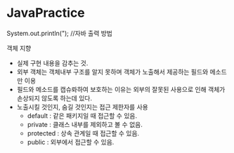 # JavaPractice


System.out.println(");
//자바 출력 방법

객체 지향

- 실제 구현 내용을 감추는 것.
- 외부 객체는 객체내부 구조를 알지 못하며 객체가 노출해서 제공하는 필드와 메소드만 이용
- 필드와 메소드를 캡슈롸하여 보호하는 이유는 외부의 잘못된 사용으로 인해 객체가 손상되지 않도록 하는데 있다.
- 노출시킬 것인지, 숨길 것인지는 접근 제한자를 사용
    - default : 같은 패키지일 때 접근할 수 있음.
    - private : 클래스 내부를 제외하고 볼 수 없음.
    - protected : 상속 관계일 때 접근할 수 있음.
    - public : 외부에서 접근할 수 있음.